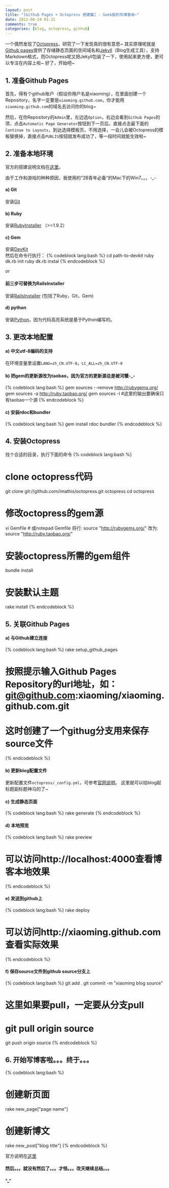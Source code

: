 ```yaml
---
layout: post
title: "[Github Pages + Octopress 搭建篇] - Geek般的写博客呦~"
date: 2012-08-24 01:31
comments: true
categories: [blog, octopress, github]
---
```


一个偶然发现了[Octopress](http://octopress.org/)，研究了一下发现真的很有意思~ 其实原理呢就是[Github pages](http://pages.github.com/)提供了存储静态页面的空间域名和[Jekyll](https://github.com/mojombo/jekyll)（Blog生成工具），支持Markdown格式，而Octopress呢又把Jekyll包装了一下，使用起来更方便，更可以专注在内容上啦~ 好了，开始吧~
<!-- more -->

## 1. 准备Github Pages ##

首先，得有个github账户（假设你用户名是xiaoming），在里面创建一个Repository，名字一定要是`xiaoming.github.com`，你才能用`xiaoming.github.com`的域名去访问你的blog~

然后，在你Repository的`Admin`里，左边选`Option`，右边会看到`Github Pages`的项，点击`Automatic Page Generator`按钮到下一页后，直接点击最下面的`Continue to Layouts`，到达选择模板页，不用选择，一会儿会被Octopress的模板替换掉，直接点击`PUBLIS`按钮就发布成功了，等一段时间就能生效啦~

## 2. 准备本地环境 ##

官方的搭建说明文档在[这里](http://octopress.org/docs/setup/)。

由于工作和游戏的种种原因，我使用的“2B青年必备”的Mac下的Win7。。。-_-

#### a) Git ####
安装[Git](http://git-scm.com/downloads)

#### b) Ruby ####
安装[RubyInstaller](http://rubyforge.org/frs/?group_id=167) （>=1.9.2）

#### c) Gem ####
安装[DevKit](http://rubyinstaller.org/downloads/)  
然后在命令行执行：
{% codeblock lang:bash %}
cd path-to-devkit
ruby dk.rb init
ruby dk.rb instal
{% endcodeblock %}

_or_

#### 前三步可替换为RailsInstaller ###

安装[RailsInstaller](http://railsinstaller.org/) (包括了Ruby，Git，Gem)

#### d) python ####

安装[Python](http://www.python.org/getit/)，因为代码高亮系统是基于Python编写的。

## 3. 更改本地配置 ##

#### a) 中文utf-8编码的支持 ####

在环境变量里设置`LANG=zh_CN.UTF-8`，`LC_ALL=zh_CN.UTF-8`

#### b) 把gem的更新源改为taobao，因为官方的更新源总是被河蟹-_- ####
{% codeblock lang:bash %}
gem sources --remove http://rubygems.org/
gem sources -a http://ruby.taobao.org/
gem sources -l #这里的输出要确保只有taobao一个源
{% endcodeblock %}

#### c) 安装rdoc和bundler ####
{% codeblock lang:bash %}
gem install rdoc bundler
{% endcodeblock %}

## 4. 安装Octopress ##
找个合适的目录，执行下面的命令
{% codeblock lang:bash %}
# clone octopress代码
git clone git://github.com/imathis/octopress.git octopress
cd octopress

# 修改octopress的gem源
vi Gemfile # 或notepad Gemfile
将行: source "http://rubygems.org/"
改为: source "http://ruby.taobao.org/"

# 安装octopress所需的gem组件
bundle install

# 安装默认主题
rake install
{% endcodeblock %}

## 5. 关联Github Pages ##

#### a) 与Github建立连接 ####
{% codeblock lang:bash %}
rake setup_github_pages
# 按照提示输入Github Pages Repository的url地址，如：git@github.com:xiaoming/xiaoming.github.com.git
# 这时创建了一个githug分支用来保存source文件
{% endcodeblock %}

#### b) 更新blog配置文件 ####
更新配置文件`octopress/_config.yml`，可参考[官网说明](http://octopress.org/docs/configuring/)。
这里就可以给blog起标题副标题神马的了~

#### c) 生成静态页面 ####
{% codeblock lang:bash %}
rake generate
{% endcodeblock %}

#### d) 本地预览 ####
{% codeblock lang:bash %}
rake preview
# 可以访问http://localhost:4000查看博客本地效果
{% endcodeblock %}

#### e) 发送到github上 ####
{% codeblock lang:bash %}
rake deploy
# 可以访问http://xiaoming.github.com查看实际效果
{% endcodeblock %}

#### f) 保存source文件到github source分支上 ####
{% codeblock lang:bash %}
git add .
git commit -m "xiaoming blog source"
# 这里如果要pull，一定要从分支pull
# git pull origin source
git push origin source
{% endcodeblock %}

## 6. 开始写博客啦。。。终于。。。 ##
{% codeblock lang:bash %}
# 创建新页面
rake new_page["page name"]
# 创建新博文
rake new_post["blog title"]
{% endcodeblock %}

官方说明在[这里](http://octopress.org/docs/blogging/)

#### 然后。。。就没有然后了。。。才怪。。。改天继续总结。。。 ####
#### ^_^ ####
